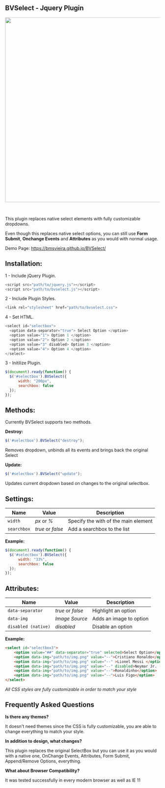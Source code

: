 BVSelect - Jquery Plugin
--
<p align="center">
<img width="600" src="http://bvcode.pt/code/plugins/bvselect/images/BV.png">
</p>
<br>

This plugin replaces native select elements with fully customizable dropdowns.

Even though this replaces native select options, you can still use <b>Form Submit</b>, <b>Onchange Events</b> and <b>Attributes</b> as you would with normal usage.

Demo Page: https://bmsvieira.github.io/BVSelect/

Installation:
-

1 - Include jQuery Plugin.
```javascript
<script src="path/to/jquery.js"></script> 
<script src="path/to/bvselect.js"></script>
```
2 - Include Plugin Styles.
```javascript
<link rel="stylesheet" href="path/to/bvselect.css">
```
4 - Set HTML.
```javascript
<select id="selectbox">
  <option data-separator="true"> Select Option </option>
  <option value="1"> Option 1 </option>
  <option value="2"> Option 2 </option>
  <option value="3" disabled> Option 3 </option>
  <option value="4"> Option 4 </option>
</select>
```
3 - Initilize Plugin.
```javascript
$(document).ready(function() {
  $('#selectbox').BVSelect({
      width: "200px",
      searchbox: false
  });
});
```


Methods:
-

Currently BVSelect supports two methods.

<b>Destroy:</b>
```javascript
$('#selectbox').BVSelect("destroy");
```
Removes dropdown, unbinds all its events and brings back the original Select

<b>Update:</b>
```javascript
$('#selectbox').BVSelect("update");
```
Updates current dropdown based on changes to the original selectbox.


Settings:
-
| Name | Value | Description |
| --- | --- | --- |
| `width` | *px* or *%* | Specify the with of the main element|
| `searchbox` | *true* or *false* |  Add a searchbox to the list |

<b>Example:</b>
```javascript
$(document).ready(function() {
  $('#selectbox').BVSelect({
      width: "33%",
      searchbox: false
  });
});
```
Attributes:
-
| Name | Value | Description |
| --- | --- | --- |
| `data-separator` | *true* or *false* | Highlight an option |
| `data-img` | *Image Source* |  Adds an image to option |
| `disabled (native)` | *disabled* |  Disable an option |

<b>Example:</b>
```html
<select id="selectbox3">
    <option value="##" data-separator="true" selected>Select Option</option>
    <option data-img="path/to/img.png" value="--">Cristiano Ronaldo</option>
    <option data-img="path/to/img.png" value="--" >Lionel Messi </option>
    <option data-img="path/to/img.png" value="--" disabled>Neymar Jr. (Disabled)</option>
    <option data-img="path/to/img.png" value="--">Ronaldinho</option>
    <option data-img="path/to/img.png" value="--">Luis Figo</option>
</select>
```
*All CSS styles are fully customizable in order to match your style*

Frequently Asked Questions
-

<b>Is there any themes?</b>

It doesn't need themes since the CSS is fully customizable, you are able to change everything to match your style.

<b>In addition to design, what changes?</b>

This plugin replaces the original SelectBox but you can use it as you would with a native one, OnChange Events, Attributes, Form Submit, Append/Remove Options, everything.

<b>What about Browser Compatibility?</b>

It was tested successfully in every modern browser as well as IE 11
